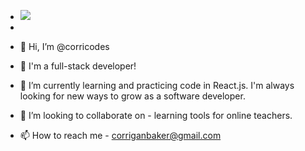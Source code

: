 - <img src="https://user-images.githubusercontent.com/95197153/169322248-b51288e4-110c-41d7-b4c9-69f8d20bd5d1.png">

- 
- 👋 Hi, I’m @corricodes
- 👀 I'm a full-stack developer!
- 🌱 I’m currently learning and practicing code in React.js. I'm always looking for new ways to grow as a software developer.
- 💞️ I’m looking to collaborate on - learning tools for online teachers.
- 📫 How to reach me - corriganbaker@gmail.com

<!---
corricodes/corricodes is a ✨ special ✨ repository because its `README.md` (this file) appears on your GitHub profile.
You can click the Preview link to take a look at your changes.
--->
